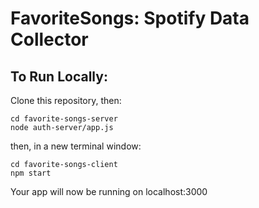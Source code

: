 # FavoriteSongs: Spotify Data Collector

## To Run Locally:
Clone this repository, then:
```
cd favorite-songs-server
node auth-server/app.js
```
then, in a new terminal window:
```
cd favorite-songs-client
npm start
```
Your app will now be running on localhost:3000
